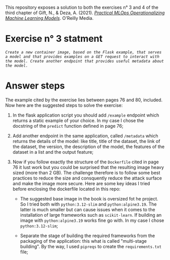 This repository exposes a solution to both the exercises n° 3 and 4 of the third chapter of Gift, N., & Deza, A. (2021). [*Practical MLOps Operationalizing Machine Learning Models*](https://www.oreilly.com/library/view/practical-mlops/9781098103002/). O'Reilly Media.  

# Exercise n° 3 statment  

*`Create a new container image, based on the Flask example, that serves a model and that provides examples on a GET request to interact with the model. Create another endpoint that provides useful metadata about the model.`*

# Answer steps  

The example cited by the exercise lies between pages 76 and 80, included.  
Now here are the suggested steps to solve the exercise:  

1) In the flask application script you should add `/example` endpoint which returns a static example of your choice. In my case I chose the docstring of the `predict` function defined in
   page 76;
   
2) Add another endpoint in the same application, called `/metadata` which returns the details of the model: like title, title of the dataset, the link of the dataset, the version,
   the description of the model, the features of the dataset in a list and the output feature;
   
3) Now if you follow exactly the structure of the `Dockerfile` cited in page 76 it lust work but you could be surprised that the resulting image heavy sized (more than 2 GB). The challenge therefore is to follow some best practices to reduce the size and consquently reduce the attack surface and make the image more secure. Here are some key ideas I tried before enclosing the dockerfile located in this repo:

     - The suggested base image in the book is oversized fot he project. So I tried both with `python:3.12-slim` and `python:alpine3.19`. The latter is much smaller but can cause issues
       when it comes to the installation of large frameworks such as `scikit-learn`. If building an image with `python:alpine3.19` works fine go with. In my case I chose `python:3.12-slim`;
       
     - Separate the stage of building the required frameworks from the packaging of the application: this what is called "multi-stage building". By the way, I used `pipreqs` to create
       the `requirements.txt` file;
